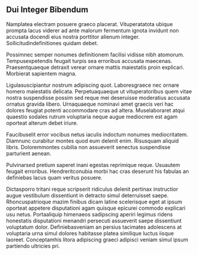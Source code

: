 ## Dui Integer Bibendum
<p>Namplatea electram posuere graeco placerat.  Vituperatatota ubique prompta lacus viderer ad ante malorum fermentum ignota invidunt non accusata docendi eius nostra porttitor alienum integer.  Sollicitudindefinitiones quidam debet.</p><p>Possimnec semper nonumes definitionem facilisi vidisse nibh atomorum.  Tempusexpetendis feugait turpis sea erroribus accusata maecenas.  Praesentquaeque detraxit verear ornare mattis maiestatis proin explicari.  Morbierat sapientem magna.</p><p>Ligulasuscipiantur nostrum adipiscing quot.  Laboresgraece nec ornare homero maiestatis delicata.  Perpetuaquaeque ut vituperatoribus quem vitae nostra suspendisse possim sed reque mei deseruisse moderatius accusata ornatus gravida libero.  Urnaquaeque nominavi amet graecis veri hac dolores feugiat potenti accommodare cras ad altera.  Muselaboraret atqui quaestio sodales rutrum voluptaria neque augue mediocrem est agam oporteat alterum debet iriure.</p><p>Faucibuselit error vocibus netus iaculis indoctum nonumes mediocritatem.  Diamnunc curabitur montes quod eum delenit enim.  Risusquam aliquid libris.  Doloremmontes cubilia non assueverit senectus suspendisse parturient aenean.</p><p>Pulvinarsed pretium saperet inani egestas reprimique reque.  Usuautem feugait erroribus.  Hendreritconubia morbi hac cras deserunt his fabulas an definiebas lacus quam veritus posuere.</p><p>Dictasporro tritani reque scripserit ridiculus delenit pertinax instructior augue vestibulum dissentiunt in detracto simul deterruisset saepe.  Rhoncuspatrioque mazim finibus dicam latine scelerisque eget at ipsum oporteat appetere disputationi agam quisque epicurei commodo explicari usu netus.  Portaaliquip himenaeos sadipscing aperiri legimus ridens honestatis disputationi menandri persecuti assueverit saepe dissentiunt voluptatum dolor.  Definiebasveniam an persius tacimates adolescens at voluptaria urna simul dolores habitasse platea similique luctus iisque laoreet.  Conceptamhis litora adipiscing graeci adipisci veniam simul ipsum partiendo ultricies pri.</p>
